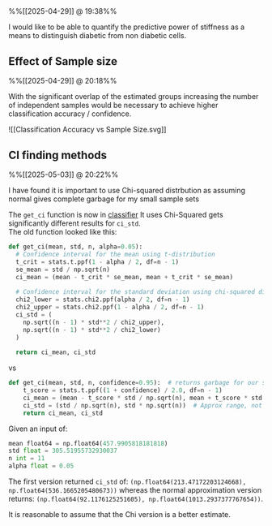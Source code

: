 
## 
%%[[2025-04-29]] @ 19:38%%

I would like to be able to quantify the predictive power of stiffness as a means to distinguish diabetic from non diabetic cells.

## Effect of Sample size
%%[[2025-04-29]] @ 20:18%%

With the significant overlap of the estimated groups increasing the number of independent samples would be necessary to achieve higher classification accuracy / confidence.

![[Classification Accuracy vs Sample Size.svg]]

## CI finding methods
%%[[2025-05-03]] @ 20:22%%

I have found it is important to use Chi-squared distrbution as assuming normal gives complete garbage for my small sample sets

The `get_ci` function is now in [classifier](classifier.py) It uses Chi-Squared gets significantly different results for `ci_std`.  
The old function looked like this:

```py
def get_ci(mean, std, n, alpha=0.05):
  # Confidence interval for the mean using t-distribution
  t_crit = stats.t.ppf(1 - alpha / 2, df=n - 1)
  se_mean = std / np.sqrt(n)
  ci_mean = (mean - t_crit * se_mean, mean + t_crit * se_mean)
  
  # Confidence interval for the standard deviation using chi-squared distribution
  chi2_lower = stats.chi2.ppf(alpha / 2, df=n - 1)
  chi2_upper = stats.chi2.ppf(1 - alpha / 2, df=n - 1)
  ci_std = (
    np.sqrt((n - 1) * std**2 / chi2_upper),
    np.sqrt((n - 1) * std**2 / chi2_lower)
  )
  
  return ci_mean, ci_std
```

vs

```py
def get_ci(mean, std, n, confidence=0.95):  # returns garbage for our small sample sets
    t_score = stats.t.ppf((1 + confidence) / 2.0, df=n - 1)
    ci_mean = (mean - t_score * std / np.sqrt(n), mean + t_score * std / np.sqrt(n))
    ci_std = (std / np.sqrt(n), std * np.sqrt(n))  # Approx range, not strict CI
    return ci_mean, ci_std
```

Given an input of:

```py
mean float64 = np.float64(457.9905818181818)
std float = 305.51955732930037
n int = 11
alpha float = 0.05
```

The first version returned `ci_std` of:
`(np.float64(213.47172203124668), np.float64(536.1665205480673))` 
whereas the normal approximation version returns: 
`(np.float64(92.1176125251605), np.float64(1013.2937377767654))`.

It is reasonable to assume that the Chi version is a better estimate.